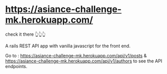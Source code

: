 # https://asiance-challenge-mk.herokuapp.com/

check it there 👆👆👆

A rails REST API app with vanilla javascript for the front end.

Go to : https://asiance-challenge-mk.herokuapp.com/api/v1/posts & https://asiance-challenge-mk.herokuapp.com/api/v1/authors to see the API endpoints.
